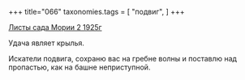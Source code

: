 +++
title="066"
taxonomies.tags = [
 "подвиг",
]
+++

[Листы сада Мории 2 1925г](/agni/1925)

Удача являет крылья.   

Искатели подвига, сохраню вас на гребне волны и поставлю над пропастью, как на башне неприступной.   

